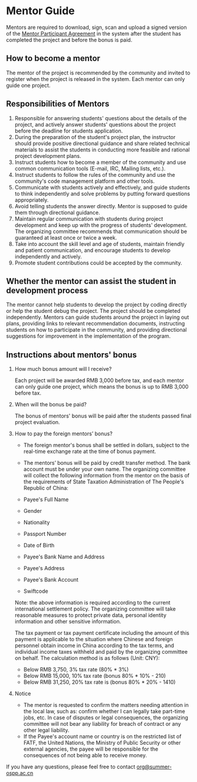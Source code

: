 # Mentor Guide

Mentors are required to download, sign, scan and upload a signed version of the [Mentor Participant Agreement](./assets/SIGNATURE-MENTOR-PARTICIPANT-AGREEMENT.pdf) in the system after the student has completed the project and before the bonus is paid.



## How to become a mentor

The mentor of the project is recommended by the community and invited to register when the project is released in the system.  Each mentor can only guide one project. 



## Responsibilities of Mentors

1. Responsible for answering students' questions about the details of the project, and actively answer students' questions about the project before the deadline for students application.
2. During the preparation of the student's project plan, the instructor should provide positive directional guidance and share related technical materials to assist the students in conducting more feasible and rational project development plans.
3. Instruct students how to become a member of the community and use common communication tools (E-mail, IRC, Mailing lists, etc.).
4. Instruct students to follow the rules of the community and use the community's code management platform and other tools.
5. Communicate with students actively and effectively, and guide students to think independently and solve problems by putting forward questions appropriately.
6. Avoid telling students the answer directly. Mentor is supposed to guide them through directional guidance.
7. Maintain regular communication with students during project development and keep up with the progress of students' development. The organizing committee recommends that communication should be guaranteed at least once or twice a week.
8. Take into account the skill level and age of students, maintain friendly and patient communication, and encourage students to develop independently and actively.
9. Promote student contributions could be accepted by the community.



## Whether the mentor can assist the student in development process

The mentor cannot help students to develop the project by coding directly or help the student debug the project. The project should be completed independently. Mentors can guide students around the project in laying out plans, providing links to relevant recommendation documents, instructing students on how to participate in the community, and providing directional suggestions for improvement in the implementation of the program.



## Instructions about mentors' bonus

1. How much bonus amount will I receive?

   Each project will be awarded RMB 3,000 before tax, and each mentor can only guide one project, which means the bonus is up to RMB 3,000 before tax.

2. When will the bonus be paid?

   The bonus of mentors' bonus will be paid after the students passed final project evaluation.

3. How to pay the foreign mentors’ bonus?

   - The foreign mentor's bonus shall be settled in dollars, subject to the real-time exchange rate at the time of bonus payment.
   - The mentors’ bonus will be paid by credit transfer method. The bank account must be under your own name. The organizing committee will collect the following information from the mentor on the basis of the requirements of State Taxation Administration of The People's Republic of China:

    - Payee's Full Name
    - Gender
    - Nationality
    - Passport Number
    - Date of Birth
    - Payee's Bank Name and Address
    - Payee's Address
    - Payee's Bank Account
    - Swiftcode

   Note: the above information is required according to the current international settlement policy. The organizing committee will take reasonable measures to protect private data, personal identity information and other sensitive information.

   The tax payment or tax payment certificate including the amount of this payment is applicable to the situation where Chinese and foreign personnel obtain income in China according to the tax terms, and individual income taxes withheld and paid by the organizing committee on behalf. The calculation method is as follows (Unit: CNY):

    - Below RMB 3,750, 3% tax rate (80% * 3%)
   - Below RMB 15,000, 10% tax rate (bonus 80% * 10% - 210)
   - Below RMB 31,250, 20% tax rate is (bonus 80% * 20% - 1410)

4. Notice

   - The mentor is requested to confirm the matters needing attention in the local law, such as: confirm whether I can legally take part-time jobs, etc. In case of disputes or legal consequences, the organizing committee will not bear any liability for breach of contract or any other legal liability.
   - If the Payee's account name or country is on the restricted list of FATF, the United Nations, the Ministry of Public Security or other external agencies, the payee will be responsible for the consequences of not being able to receive money.

If you have any questions, please feel free to contact org@summer-ospp.ac.cn
